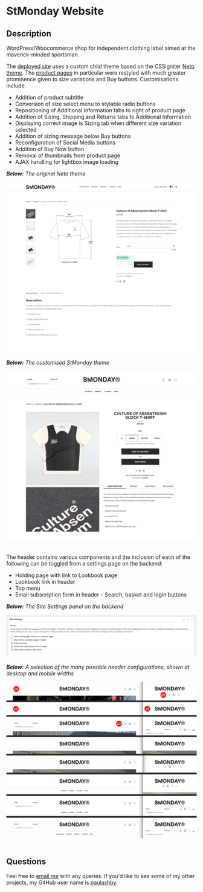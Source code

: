 # StMonday Website

  ## Description
WordPress/Woocommerce shop for independent clothing label aimed at the maverick-minded sportsman.

The [deployed site](https://stmonday.xyz/) uses a custom child theme based on the CSSigniter [Neto theme](https://www.cssigniter.com/demo2/?theme=neto). The [product pages](https://stmonday.xyz/product/leaf-blower-windcheater/) in particular were restyled with much greater prominence given to size variations and Buy buttons.
Customisations include:
- Addition of product subtitle
- Conversion of size select menu to stylable radio buttons
- Repositioning of Additional Information tabs to right of product page
- Addition of Sizing, Shipping and Returns tabs to Additional Information 
- Displaying correct image is Sizing tab when different size variation selected
- Addition of sizing message below Buy buttons
- Reconfiguration of Social Media buttons
- Addition of Buy Now button
- Removal of thumbnails from product page
- AJAX handling for lightbox image loading
  
***Below:** The original Neto theme*

![Neto theme](./screenshots/neto-theme.jpg "Screenshot of original Neto theme")<br><br>
***Below:** The customised StMonday theme*

![StMonday theme](./screenshots/stmonday-theme.jpg "Screenshot of customised theme")<br><br>

The header contains various components and the inclusion of each of the following can be toggled from a settings page on the backend:

- Holding page with link to Lookbook page
- Lookbook link in header
- Top menu
- Email subscription form in header
– Search, basket and login buttons

***Below:** The Site Settings panel on the backend*

![Settings](./screenshots/settings.jpg "Screenshot of site settings panel")<br><br>
***Below:** A selection of the many possible header configurations, shown at desktop and mobile widths*

![Header variations](./screenshots/header-variations.jpg "Screenshot of some of the many header variations")<br><br>
  
## Questions

Feel free to [email me](mailto:paul@primitive.co?subject=StMonday%20Website%20query%20from%20GitHub) with any queries. If you'd like to see some of my other projects, my GitHub user name is [paulashby](https://github.com/paulashby).